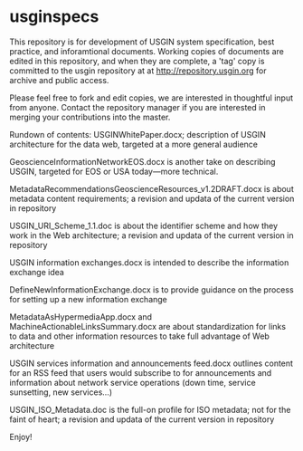 usginspecs
==========

This repository is for development of USGIN system specification, best practice, and inforamtional documents. Working copies of documents are edited in this repository, and when they are complete, a 'tag' copy is committed to the usgin repository at  at http://repository.usgin.org for archive and public access.

Please feel free to fork and edit copies, we are interested in thoughtful input from anyone. Contact the repository manager if you are interested in merging your contributions into the master.

Rundown of contents:
USGINWhitePaper.docx; description of USGIN architecture for the data web, targeted at a more general audience

GeoscienceInformationNetworkEOS.docx is another take on describing USGIN, targeted for EOS or USA today—more technical.

MetadataRecommendationsGeoscienceResources_v1.2DRAFT.docx is about metadata content requirements; a revision and updata of the current version in repository

USGIN_URI_Scheme_1.1.doc is about the identifier scheme and how they work in the Web architecture; a revision and updata of the current version in repository

USGIN information exchanges.docx is intended to describe the information exchange idea

DefineNewInformationExchange.docx is to provide guidance on the process for setting up a new information exchange

MetadataAsHypermediaApp.docx and MachineActionableLinksSummary.docx are about standardization for links to data and other information resources to take full advantage of Web architecture

USGIN services information and announcements feed.docx  outlines content for an RSS feed that users would subscribe to for announcements and information about network service operations (down time, service sunsetting, new services…)

USGIN_ISO_Metadata.doc is the full-on profile for ISO metadata; not for the faint of heart; a revision and updata of the current version in repository


Enjoy!
